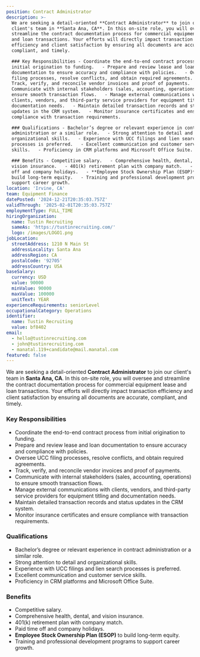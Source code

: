 ```yaml
---
position: Contract Administrator
description: >-
  We are seeking a detail-oriented **Contract Administrator** to join our
  client's team in **Santa Ana, CA**. In this on-site role, you will oversee and
  streamline the contract documentation process for commercial equipment lease
  and loan transactions. Your efforts will directly impact transaction
  efficiency and client satisfaction by ensuring all documents are accurate,
  compliant, and timely.  

  ### Key Responsibilities - Coordinate the end-to-end contract process from
  initial origination to funding.   - Prepare and review lease and loan
  documentation to ensure accuracy and compliance with policies.   - Oversee UCC
  filing processes, resolve conflicts, and obtain required agreements.   -
  Track, verify, and reconcile vendor invoices and proof of payments.   -
  Communicate with internal stakeholders (sales, accounting, operations) to
  ensure smooth transaction flows.   - Manage external communications with
  clients, vendors, and third-party service providers for equipment titling and
  documentation needs.   - Maintain detailed transaction records and status
  updates in the CRM system.   - Monitor insurance certificates and ensure
  compliance with transaction requirements.  

  ### Qualifications - Bachelor’s degree or relevant experience in contract
  administration or a similar role.   - Strong attention to detail and
  organizational skills.   - Experience with UCC filings and lien search
  processes is preferred.   - Excellent communication and customer service
  skills.   - Proficiency in CRM platforms and Microsoft Office Suite.  

  ### Benefits - Competitive salary.   - Comprehensive health, dental, and
  vision insurance.   - 401(k) retirement plan with company match.   - Paid time
  off and company holidays.   - **Employee Stock Ownership Plan (ESOP)** to
  build long-term equity.   - Training and professional development programs to
  support career growth.
location: 'Irvine, CA'
team: Equipment Finance
datePosted: '2024-12-21T20:35:03.757Z'
validThrough: '2025-02-01T20:35:03.757Z'
employmentType: FULL_TIME
hiringOrganization:
  name: Tustin Recruiting
  sameAs: 'https://tustinrecruiting.com/'
  logo: /images/LOGO1.png
jobLocation:
  streetAddress: 1210 N Main St
  addressLocality: Santa Ana
  addressRegion: CA
  postalCode: '92705'
  addressCountry: USA
baseSalary:
  currency: USD
  value: 90000
  minValue: 90000
  maxValue: 100000
  unitText: YEAR
experienceRequirements: seniorLevel
occupationalCategory: Operations
identifier:
  name: Tustin Recruiting
  value: bf8402
email:
  - hello@tustinrecruiting.com
  - john@tustinrecruiting.com
  - manatal.119+candidate@mail.manatal.com
featured: false
---
```


We are seeking a detail-oriented **Contract Administrator** to join our client's team in **Santa Ana, CA**. In this on-site role, you will oversee and streamline the contract documentation process for commercial equipment lease and loan transactions. Your efforts will directly impact transaction efficiency and client satisfaction by ensuring all documents are accurate, compliant, and timely.  

### Key Responsibilities
- Coordinate the end-to-end contract process from initial origination to funding.  
- Prepare and review lease and loan documentation to ensure accuracy and compliance with policies.  
- Oversee UCC filing processes, resolve conflicts, and obtain required agreements.  
- Track, verify, and reconcile vendor invoices and proof of payments.  
- Communicate with internal stakeholders (sales, accounting, operations) to ensure smooth transaction flows.  
- Manage external communications with clients, vendors, and third-party service providers for equipment titling and documentation needs.  
- Maintain detailed transaction records and status updates in the CRM system.  
- Monitor insurance certificates and ensure compliance with transaction requirements.  

### Qualifications
- Bachelor’s degree or relevant experience in contract administration or a similar role.  
- Strong attention to detail and organizational skills.  
- Experience with UCC filings and lien search processes is preferred.  
- Excellent communication and customer service skills.  
- Proficiency in CRM platforms and Microsoft Office Suite.  

### Benefits
- Competitive salary.  
- Comprehensive health, dental, and vision insurance.  
- 401(k) retirement plan with company match.  
- Paid time off and company holidays.  
- **Employee Stock Ownership Plan (ESOP)** to build long-term equity.  
- Training and professional development programs to support career growth.  
